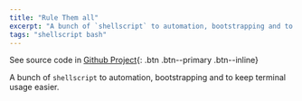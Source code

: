 ```yaml
---
title: "Rule Them all"
excerpt: "A bunch of `shellscript` to automation, bootstrapping and to keep terminal usage easier."
tags: "shellscript bash"
---
```


 See source code in [<i class="fab fa-fw fa-github"></i> Github Project](https://github.com/pirpedro/rule-them-all){: .btn .btn--primary .btn--inline}

A bunch of `shellscript` to automation, bootstrapping and to keep terminal usage easier.